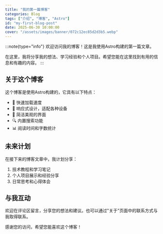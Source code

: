 ```yaml
---
title: "我的第一篇博客"
categories: Blog
tags: ["介绍", "博客", "Astro"]
id: "my-first-blog-post"
date: 2025-06-30 10:00:00
cover: "/assets/images/banner/072c12ec85d2d3b5.webp"
---
```


:::note{type="info"}
欢迎访问我的博客！这是我使用Astro构建的第一篇文章。

在这里，我将分享我的想法、学习经验和个人项目。希望您能在这里找到有用的信息和有趣的内容。
:::

## 关于这个博客

这个博客是使用Astro构建的，它具有以下特点：

- 🚀 快速加载速度
- 📱 响应式设计，适配各种设备
- 🎨 简洁美观的界面
- 🔍 内置搜索功能
- 📊 阅读时间和字数统计

## 未来计划

在接下来的博客文章中，我计划分享：

1. 技术教程和学习笔记
2. 个人项目展示和经验分享
3. 日常思考和心得体会

## 与我互动

欢迎在评论区留言，分享您的想法和建议。也可以通过"关于"页面中的联系方式与我取得联系。

感谢您的访问，希望您能喜欢这个博客！ 